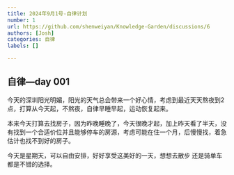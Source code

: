 ```yaml
---
title: 2024年9月1号-自律计划
number: 1
url: https://github.com/shenweiyan/Knowledge-Garden/discussions/6
authors: [Josh]
categories: 自律
labels: []

---
```




## 自律—day 001

今天的深圳阳光明媚，阳光的天气总会带来一个好心情，考虑到最近天天熬夜到2点，打算从今天起，不熬夜，自律早睡早起，运动恢复起来。



本来今天打算去找房子，因为昨晚睡晚了，今天很晚才起，加上昨天看了半天，没有找到一个合适价位并且能够停车的房源，考虑可能在住一个月，后慢慢找，着急估计也找不到好的房子。



今天是星期天，可以自由安排，好好享受这美好的一天，想想去散步 还是骑单车都是不错的选择。



<!-- more -->



<script src="https://giscus.app/client.js"
	data-repo="joshzhong66/Josh-Mkdocs"
	data-repo-id="850548176"
	data-mapping="number"
	data-term="1"
	data-reactions-enabled="1"
	data-emit-metadata="0"
	data-input-position="bottom"
	data-theme="light"
	data-lang="zh-CN"
	crossorigin="anonymous"
	async>
</script>

